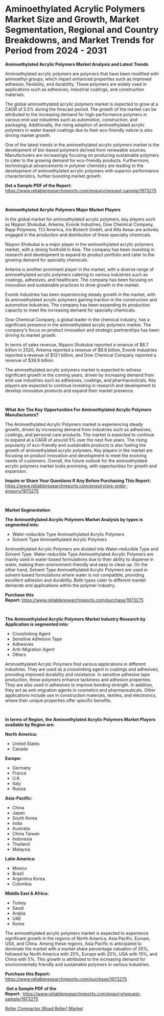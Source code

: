 <p><h1>Aminoethylated Acrylic Polymers Market Size and Growth, Market Segmentation, Regional and Country Breakdowns, and Market Trends for Period from 2024 -  2031</h1></p><p><strong>Aminoethylated Acrylic Polymers Market Analysis and Latest Trends</strong></p>
<p><p>Aminoethylated acrylic polymers are polymers that have been modified with aminoethyl groups, which impart enhanced properties such as improved adhesion, flexibility, and durability. These polymers are widely used in applications such as adhesives, industrial coatings, and construction materials.</p><p>The global aminoethylated acrylic polymers market is expected to grow at a CAGR of 5.5% during the forecast period. The growth of the market can be attributed to the increasing demand for high-performance polymers in various end-use industries such as automotive, construction, and packaging. Additionally, the rising adoption of aminoethylated acrylic polymers in water-based coatings due to their eco-friendly nature is also driving market growth.</p><p>One of the latest trends in the aminoethylated acrylic polymers market is the development of bio-based polymers derived from renewable sources. Manufacturers are increasingly focusing on producing sustainable polymers to cater to the growing demand for eco-friendly products. Furthermore, technological advancements in polymer chemistry are leading to the development of aminoethylated acrylic polymers with superior performance characteristics, further boosting market growth.</p></p>
<p><strong>Get a Sample PDF of the Report:&nbsp;</strong> <a href="https://www.reliableresearchreports.com/enquiry/request-sample/1973275">https://www.reliableresearchreports.com/enquiry/request-sample/1973275</a></p>
<p>&nbsp;</p>
<p><strong>Aminoethylated Acrylic Polymers Major Market Players</strong></p>
<p><p>In the global market for aminoethylated acrylic polymers, key players such as Nippon Shokubai, Arkema, Evonik Industries, Dow Chemical Company, Rapp Polymere, TCI America, Iris Biotech GmbH, and Alfa Aesar are actively engaged in the production and distribution of these specialty chemicals. </p><p>Nippon Shokubai is a major player in the aminoethylated acrylic polymers market, with a strong foothold in Asia. The company has been investing in research and development to expand its product portfolio and cater to the growing demand for specialty chemicals. </p><p>Arkema is another prominent player in the market, with a diverse range of aminoethylated acrylic polymers catering to various industries such as coatings, adhesives, and healthcare. The company has been focusing on innovation and sustainable practices to drive growth in the market.</p><p>Evonik Industries has been experiencing steady growth in the market, with its aminoethylated acrylic polymers gaining traction in the construction and automotive industries. The company has been expanding its production capacity to meet the increasing demand for specialty chemicals.</p><p>Dow Chemical Company, a global leader in the chemical industry, has a significant presence in the aminoethylated acrylic polymers market. The company's focus on product innovation and strategic partnerships has been driving its market growth.</p><p>In terms of sales revenue, Nippon Shokubai reported a revenue of $8.7 billion in 2020, Arkema reported a revenue of $8.8 billion, Evonik Industries reported a revenue of $13.1 billion, and Dow Chemical Company reported a revenue of $39.9 billion.</p><p>The aminoethylated acrylic polymers market is expected to witness significant growth in the coming years, driven by increasing demand from end-use industries such as adhesives, coatings, and pharmaceuticals. Key players are expected to continue investing in research and development to develop innovative products and expand their market presence.</p></p>
<p>&nbsp;</p>
<p><strong>What Are The Key Opportunities For Aminoethylated Acrylic Polymers Manufacturers?</strong></p>
<p><p>The Aminoethylated Acrylic Polymers market is experiencing steady growth, driven by increasing demand from industries such as adhesives, coatings, and personal care products. The market is expected to continue to expand at a CAGR of around 5% over the next five years. The rising popularity of eco-friendly and sustainable products is also fueling the growth of aminoethylated acrylic polymers. Key players in the market are focusing on product innovation and development to meet the evolving needs of customers. Overall, the future outlook for the aminoethylated acrylic polymers market looks promising, with opportunities for growth and expansion.</p></p>
<p><strong>Inquire or Share Your Questions If Any Before Purchasing This Report:</strong> <a href="https://www.reliableresearchreports.com/enquiry/pre-order-enquiry/1973275">https://www.reliableresearchreports.com/enquiry/pre-order-enquiry/1973275</a></p>
<p>&nbsp;</p>
<p><strong>Market Segmentation</strong></p>
<p><strong>The Aminoethylated Acrylic Polymers Market Analysis by types is segmented into:</strong></p>
<p><ul><li>Water-reducible Type Aminoethylated Acrylic Polymers</li><li>Solvent Type Aminoethylated Acrylic Polymers</li></ul></p>
<p><p>Aminoethylated Acrylic Polymers are divided into Water-reducible Type and Solvent Type. Water-reducible Type Aminoethylated Acrylic Polymers are mainly used in water-based formulations due to their ability to disperse in water, making them environment-friendly and easy to clean up. On the other hand, Solvent Type Aminoethylated Acrylic Polymers are used in solvent-based formulations where water is not compatible, providing excellent adhesion and durability. Both types cater to different market demands and applications within the polymer industry.</p></p>
<p><strong>Purchase this Report:&nbsp;</strong><a href="https://www.reliableresearchreports.com/purchase/1973275">https://www.reliableresearchreports.com/purchase/1973275</a></p>
<p>&nbsp;</p>
<p><strong>The Aminoethylated Acrylic Polymers Market Industry Research by Application is segmented into:</strong></p>
<p><ul><li>Crosslinking Agent</li><li>Sensitive Adhesive Tape</li><li>Adhesives</li><li>Anti-Migration Agent</li><li>Others</li></ul></p>
<p><p>Aminoethylated Acrylic Polymers find various applications in different industries. They are used as a crosslinking agent in coatings and adhesives, providing improved durability and resistance. In sensitive adhesive tape production, these polymers enhance tackiness and adhesion properties. They are also used in adhesives to improve bonding strength. In addition, they act as anti-migration agents in cosmetics and pharmaceuticals. Other applications include use in construction materials, textiles, and electronics, where their unique properties offer specific benefits.</p></p>
<p>&nbsp;</p>
<p><strong>In terms of Region, the Aminoethylated Acrylic Polymers Market Players available by Region are:</strong></p>
<p>
    <p> <strong> North America: </strong>
        <ul>
            <li>United States</li>
            <li>Canada</li>
        </ul>
        </p> 
    <p> <strong> Europe: </strong>
        <ul>
            <li>Germany</li>
            <li>France</li>
            <li>U.K.</li>
            <li>Italy</li>
            <li>Russia</li>
        </ul>
        </p> 
    <p> <strong> Asia-Pacific: </strong>
        <ul>
            <li>China</li>
            <li>Japan</li>
            <li>South Korea</li>
            <li>India</li>
            <li>Australia</li>
            <li>China Taiwan</li>
            <li>Indonesia</li>
            <li>Thailand</li>
            <li>Malaysia</li>
        </ul>
        </p> 
    <p> <strong> Latin America: </strong>
        <ul>
            <li>Mexico</li>
            <li>Brazil</li>
            <li>Argentina Korea</li>
            <li>Colombia</li>
        </ul>
        </p> 
    <p> <strong> Middle East & Africa: </strong>
        <ul>
            <li>Turkey</li>
            <li>Saudi</li>
            <li>Arabia</li>
            <li>UAE</li>
            <li>Korea</li>
        </ul>
    </p>
    </p>
<p><p>The aminoethylated acrylic polymers market is expected to experience significant growth in the regions of North America, Asia Pacific, Europe, USA, and China. Among these regions, Asia Pacific is anticipated to dominate the market with a market share percentage valuation of 35%, followed by North America with 25%, Europe with 20%, USA with 15%, and China with 5%. This growth is attributed to the increasing demand for environmentally friendly and sustainable polymers in various industries.</p></p>
<p><strong>Purchase this Report: </strong><a href="https://www.reliableresearchreports.com/purchase/1973275">https://www.reliableresearchreports.com/purchase/1973275</a></p>
<p>&nbsp;<strong>Get a Sample PDF of the Report:&nbsp;&nbsp;</strong><a href="https://www.reliableresearchreports.com/enquiry/request-sample/1973275">https://www.reliableresearchreports.com/enquiry/request-sample/1973275</a></p>
<p><strong></strong></p>
<p><p><a href="https://crocus-run-b5a.notion.site/Decoding-the-Roller-Compactor-Road-Roller-Market-A-Deep-Dive-into-the-Latest-Market-Trends-Marke-4aeae05508154628bbed224b1e3c5c7c">Roller Compactor [Road Roller] Market</a></p></p>